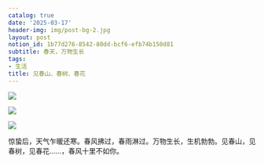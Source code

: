 ```yaml
---
catalog: true
date: '2025-03-17'
header-img: img/post-bg-2.jpg
layout: post
notion_id: 1b77d276-8542-80dd-bcf6-efb74b150d81
subtitle: 春天，万物生长
tags:
- 生活
title: 见春山、春树、春花
---
```


![](https://prod-files-secure.s3.us-west-2.amazonaws.com/5e11c35f-1dd6-416f-868e-8acb8013660f/db7471f9-071b-4e9a-a12e-7f70ebbda5fa/1000029962.jpg?X-Amz-Algorithm=AWS4-HMAC-SHA256&X-Amz-Content-Sha256=UNSIGNED-PAYLOAD&X-Amz-Credential=ASIAZI2LB4667TVDKIQY%2F20250319%2Fus-west-2%2Fs3%2Faws4_request&X-Amz-Date=20250319T013119Z&X-Amz-Expires=3600&X-Amz-Security-Token=IQoJb3JpZ2luX2VjEBIaCXVzLXdlc3QtMiJHMEUCIFffAkKTObAFFRaZh8hHGmRUWtpvkuOwWjxmyzqIxsgAAiEAyTvT5wlL9k9qfxakHZHjEMdS63DrsB0fBw0R2BYhJ50q%2FwMIaxAAGgw2Mzc0MjMxODM4MDUiDP1EPL3iDBODSask1SrcA6vyj3V06iStiJA0UrUYGm5Gesf2PyI7JXj7ubZmdm2vgegac4lewTlMGvGzNs8wFiWH6eJv74aFOIaO3YlyAUJ7qGBw3kavOUv8AqteeO0hNpbKU1496YpWIegZjMEF2P3Pyaxw18defFDmRBIRh5UpVPymRrMzsz0vZ7mAX8%2BQUvyxn3tRLs96actkxZgqdBNt3xxig2wvpK6aZu0NAnYGOfmf9Ed%2F33CORgGv2%2BsnOv8qP1R3YqbyvPpxxbNixYSKSgQWjvdTm1AmtMCAAGQJAsPMKIxtIPC1W015ildf0kuW1yyJVHMJ%2FOmETzyDBNzODn6EEGIJJhjKXY2Z%2BUcgfzK5vxYs8YOcH3nXnv4XrrJ9RmDw6wtZOxNn60gfJ3qahzFm7cFbljp0Xz4oFJVfIMlc8jrpTMzL8fez8G8J7QcCmm4GlcAB4ibyR7YqMtAzjzVYlNuDXy2SsUf1TAA0rzkTnI0nAhyLZ03AaTAzrK2gMEhHvOBFMNxYB9RM4RYQqMqJ0iUbeKKpqfMlHx6IFim%2FYB0y7lZ0jWuVasjsER7vu2S9qtohEOsMtAd7WRrWMQQ8lrrTl7EVok5%2B5utrRQ9IrGuAYntVds0XFT9CfJhVRd12ziy%2F4dBiMMO66L4GOqUBbWmcZ8aRFR5EeeI8rYCbmNz9cEH%2F7Yun4NYFJTuIII1up2whTB0C%2FU4MmF8AyhKe2lhxSydkSLvz7Q%2B%2FFK3RTkfmgZgAWu9jajK5Y9IdemvYWRvH%2B59v3vcHuS6z27YDBTB7rGkOcM1ZxCwcgmjhfPgeNmuqVHNjymJgucJu0ngENMWSIqKY5ATDpoMlRP5bY4Z%2FJ4x2Mcupf7yXiF4nxoqDIGca&X-Amz-Signature=9a685406c3a54e1dbf9faee256dd6493f357b23fcb1a8301682fea21296f4192&X-Amz-SignedHeaders=host&x-id=GetObject)


![](https://prod-files-secure.s3.us-west-2.amazonaws.com/5e11c35f-1dd6-416f-868e-8acb8013660f/fd9b3ba2-f499-4642-a863-b443b9519133/1000030068.jpg?X-Amz-Algorithm=AWS4-HMAC-SHA256&X-Amz-Content-Sha256=UNSIGNED-PAYLOAD&X-Amz-Credential=ASIAZI2LB4667TVDKIQY%2F20250319%2Fus-west-2%2Fs3%2Faws4_request&X-Amz-Date=20250319T013119Z&X-Amz-Expires=3600&X-Amz-Security-Token=IQoJb3JpZ2luX2VjEBIaCXVzLXdlc3QtMiJHMEUCIFffAkKTObAFFRaZh8hHGmRUWtpvkuOwWjxmyzqIxsgAAiEAyTvT5wlL9k9qfxakHZHjEMdS63DrsB0fBw0R2BYhJ50q%2FwMIaxAAGgw2Mzc0MjMxODM4MDUiDP1EPL3iDBODSask1SrcA6vyj3V06iStiJA0UrUYGm5Gesf2PyI7JXj7ubZmdm2vgegac4lewTlMGvGzNs8wFiWH6eJv74aFOIaO3YlyAUJ7qGBw3kavOUv8AqteeO0hNpbKU1496YpWIegZjMEF2P3Pyaxw18defFDmRBIRh5UpVPymRrMzsz0vZ7mAX8%2BQUvyxn3tRLs96actkxZgqdBNt3xxig2wvpK6aZu0NAnYGOfmf9Ed%2F33CORgGv2%2BsnOv8qP1R3YqbyvPpxxbNixYSKSgQWjvdTm1AmtMCAAGQJAsPMKIxtIPC1W015ildf0kuW1yyJVHMJ%2FOmETzyDBNzODn6EEGIJJhjKXY2Z%2BUcgfzK5vxYs8YOcH3nXnv4XrrJ9RmDw6wtZOxNn60gfJ3qahzFm7cFbljp0Xz4oFJVfIMlc8jrpTMzL8fez8G8J7QcCmm4GlcAB4ibyR7YqMtAzjzVYlNuDXy2SsUf1TAA0rzkTnI0nAhyLZ03AaTAzrK2gMEhHvOBFMNxYB9RM4RYQqMqJ0iUbeKKpqfMlHx6IFim%2FYB0y7lZ0jWuVasjsER7vu2S9qtohEOsMtAd7WRrWMQQ8lrrTl7EVok5%2B5utrRQ9IrGuAYntVds0XFT9CfJhVRd12ziy%2F4dBiMMO66L4GOqUBbWmcZ8aRFR5EeeI8rYCbmNz9cEH%2F7Yun4NYFJTuIII1up2whTB0C%2FU4MmF8AyhKe2lhxSydkSLvz7Q%2B%2FFK3RTkfmgZgAWu9jajK5Y9IdemvYWRvH%2B59v3vcHuS6z27YDBTB7rGkOcM1ZxCwcgmjhfPgeNmuqVHNjymJgucJu0ngENMWSIqKY5ATDpoMlRP5bY4Z%2FJ4x2Mcupf7yXiF4nxoqDIGca&X-Amz-Signature=b06c40e58911e55f2553d66c360398a48b7d7b9115f9eb74f9a7cbbe9ab7ad6a&X-Amz-SignedHeaders=host&x-id=GetObject)


![](https://prod-files-secure.s3.us-west-2.amazonaws.com/5e11c35f-1dd6-416f-868e-8acb8013660f/62bccc09-91ec-4bbe-893f-2b312ac2a856/1000030099.jpg?X-Amz-Algorithm=AWS4-HMAC-SHA256&X-Amz-Content-Sha256=UNSIGNED-PAYLOAD&X-Amz-Credential=ASIAZI2LB4667TVDKIQY%2F20250319%2Fus-west-2%2Fs3%2Faws4_request&X-Amz-Date=20250319T013119Z&X-Amz-Expires=3600&X-Amz-Security-Token=IQoJb3JpZ2luX2VjEBIaCXVzLXdlc3QtMiJHMEUCIFffAkKTObAFFRaZh8hHGmRUWtpvkuOwWjxmyzqIxsgAAiEAyTvT5wlL9k9qfxakHZHjEMdS63DrsB0fBw0R2BYhJ50q%2FwMIaxAAGgw2Mzc0MjMxODM4MDUiDP1EPL3iDBODSask1SrcA6vyj3V06iStiJA0UrUYGm5Gesf2PyI7JXj7ubZmdm2vgegac4lewTlMGvGzNs8wFiWH6eJv74aFOIaO3YlyAUJ7qGBw3kavOUv8AqteeO0hNpbKU1496YpWIegZjMEF2P3Pyaxw18defFDmRBIRh5UpVPymRrMzsz0vZ7mAX8%2BQUvyxn3tRLs96actkxZgqdBNt3xxig2wvpK6aZu0NAnYGOfmf9Ed%2F33CORgGv2%2BsnOv8qP1R3YqbyvPpxxbNixYSKSgQWjvdTm1AmtMCAAGQJAsPMKIxtIPC1W015ildf0kuW1yyJVHMJ%2FOmETzyDBNzODn6EEGIJJhjKXY2Z%2BUcgfzK5vxYs8YOcH3nXnv4XrrJ9RmDw6wtZOxNn60gfJ3qahzFm7cFbljp0Xz4oFJVfIMlc8jrpTMzL8fez8G8J7QcCmm4GlcAB4ibyR7YqMtAzjzVYlNuDXy2SsUf1TAA0rzkTnI0nAhyLZ03AaTAzrK2gMEhHvOBFMNxYB9RM4RYQqMqJ0iUbeKKpqfMlHx6IFim%2FYB0y7lZ0jWuVasjsER7vu2S9qtohEOsMtAd7WRrWMQQ8lrrTl7EVok5%2B5utrRQ9IrGuAYntVds0XFT9CfJhVRd12ziy%2F4dBiMMO66L4GOqUBbWmcZ8aRFR5EeeI8rYCbmNz9cEH%2F7Yun4NYFJTuIII1up2whTB0C%2FU4MmF8AyhKe2lhxSydkSLvz7Q%2B%2FFK3RTkfmgZgAWu9jajK5Y9IdemvYWRvH%2B59v3vcHuS6z27YDBTB7rGkOcM1ZxCwcgmjhfPgeNmuqVHNjymJgucJu0ngENMWSIqKY5ATDpoMlRP5bY4Z%2FJ4x2Mcupf7yXiF4nxoqDIGca&X-Amz-Signature=cabfc4d4452cb20a6ac8fdfd023686477f8100db87b147f395ffca27a13d6990&X-Amz-SignedHeaders=host&x-id=GetObject)


惊蛰后，天气乍暖还寒。春风拂过，春雨淋过。万物生长，生机勃勃。见春山，见春树，见春花……，春风十里不如你。
